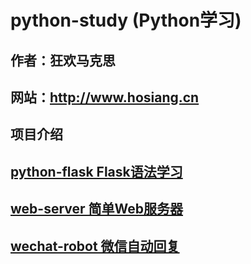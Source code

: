 # python-study (Python学习)

## 作者：狂欢马克思

## 网站：http://www.hosiang.cn

## 项目介绍

## [python-flask Flask语法学习](https://github.com/Hosiang1026/python-study/tree/master/python-flask)


## [web-server 简单Web服务器](https://github.com/Hosiang1026/python-study/tree/master/web-server)

## [wechat-robot 微信自动回复](https://github.com/Hosiang1026/python-study/tree/master/wechat-robot)

